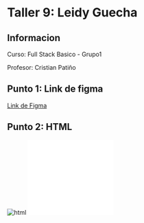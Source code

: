<h1>Taller 9: Leidy Guecha</h1>
<h2>Informacion</h2>
<p>Curso: Full Stack Basico - Grupo1</p>
<p>Profesor: Cristian Patiño</p>
<h2>Punto 1: Link de figma</h2>
<a href= "https://www.figma.com/file/XHcrXHWqzx2ezgBg59hnYH/Dise%C3%B1o-1?type=design&node-id=4%3A619&mode=design&t=goyp96k6q2L3jHoM-1">Link de Figma </a>

<h2>Punto 2: HTML</h2>
<img src="./Public/Imagenes/html.png" alt="html">
<img src="./Public/Imagenes/footer-logo.png"
             alt="footer-logo"
             width="200px"
             height="175px">

